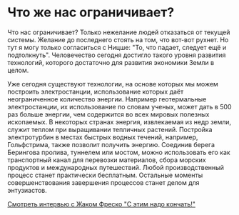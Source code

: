 # Что же нас ограничивает?

Что нас ограничивает? Только нежелание людей отказаться от текущей системы. Желание до последнего стоять на том, что вот-вот рухнет. Но тут я могу только согласиться с Ницше: "То, что падает, следует ещё и подтолкнуть". Человечество сегодня достигло такого уровня развития технологий, которого достаточно для развития экономики Земли в целом.

Уже сегодня существуют технологии, на основе которых мы можем построить электростанции, использование которых даёт неограниченное количество энергии. Например геотермальные электростанции, их использование по словам ученых, может дать в 500 раз больше энергии, чем содержится во всех мировых полезных ископаемых. В некоторых странах энергия, извлекаемая из недр земли, служит теплом при выращивании тепличных растений. Постройка электротурбин в местах быстрых водных течений, например, Гольфстрима, также позволит получить энергию. Соединив берега Берингова пролива, туннелем или мостом, можно использовать его как транспортный канал для перевозки материалов, сбора морских продуктов и международных путешествий. Любой производственный процесс станет практически бесплатным. Остальные моменты совершенствования завершения процессов станет делом для энтузиастов.

[Смотреть интервью с Жаком Фреско "С этим надо кончать!"](https://www.youtube.com/watch?v=Gi3kUvv5cuE#t=1)

